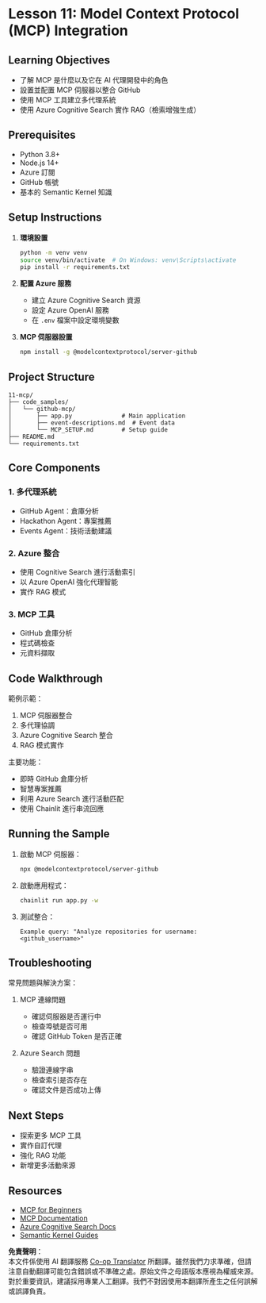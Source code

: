 <!--
CO_OP_TRANSLATOR_METADATA:
{
  "original_hash": "9320dd53c82869fd44935d1581eaf7bb",
  "translation_date": "2025-05-21T08:10:31+00:00",
  "source_file": "11-mcp/README.md",
  "language_code": "tw"
}
-->
# Lesson 11: Model Context Protocol (MCP) Integration

## Learning Objectives
- 了解 MCP 是什麼以及它在 AI 代理開發中的角色
- 設置並配置 MCP 伺服器以整合 GitHub
- 使用 MCP 工具建立多代理系統
- 使用 Azure Cognitive Search 實作 RAG（檢索增強生成）

## Prerequisites
- Python 3.8+
- Node.js 14+
- Azure 訂閱
- GitHub 帳號
- 基本的 Semantic Kernel 知識

## Setup Instructions

1. **環境設置**
   ```bash
   python -m venv venv
   source venv/bin/activate  # On Windows: venv\Scripts\activate
   pip install -r requirements.txt
   ```

2. **配置 Azure 服務**
   - 建立 Azure Cognitive Search 資源
   - 設定 Azure OpenAI 服務
   - 在 `.env` 檔案中設定環境變數

3. **MCP 伺服器設置**
   ```bash
   npm install -g @modelcontextprotocol/server-github
   ```

## Project Structure

```
11-mcp/
├── code_samples/
│   └── github-mcp/
│       ├── app.py              # Main application
│       ├── event-descriptions.md  # Event data
│       └── MCP_SETUP.md        # Setup guide
├── README.md
└── requirements.txt
```

## Core Components

### 1. 多代理系統
- GitHub Agent：倉庫分析
- Hackathon Agent：專案推薦
- Events Agent：技術活動建議

### 2. Azure 整合
- 使用 Cognitive Search 進行活動索引
- 以 Azure OpenAI 強化代理智能
- 實作 RAG 模式

### 3. MCP 工具
- GitHub 倉庫分析
- 程式碼檢查
- 元資料擷取

## Code Walkthrough

範例示範：
1. MCP 伺服器整合
2. 多代理協調
3. Azure Cognitive Search 整合
4. RAG 模式實作

主要功能：
- 即時 GitHub 倉庫分析
- 智慧專案推薦
- 利用 Azure Search 進行活動匹配
- 使用 Chainlit 進行串流回應

## Running the Sample

1. 啟動 MCP 伺服器：
   ```bash
   npx @modelcontextprotocol/server-github
   ```

2. 啟動應用程式：
   ```bash
   chainlit run app.py -w
   ```

3. 測試整合：
   ```
   Example query: "Analyze repositories for username: <github_username>"
   ```

## Troubleshooting

常見問題與解決方案：
1. MCP 連線問題
   - 確認伺服器是否運行中
   - 檢查埠號是否可用
   - 確認 GitHub Token 是否正確

2. Azure Search 問題
   - 驗證連線字串
   - 檢查索引是否存在
   - 確認文件是否成功上傳

## Next Steps
- 探索更多 MCP 工具
- 實作自訂代理
- 強化 RAG 功能
- 新增更多活動來源

## Resources
- [MCP for Beginners](https://aka.ms/mcp-for-beginners)  
- [MCP Documentation](https://github.com/microsoft/semantic-kernel/tree/main/python/semantic-kernel/semantic_kernel/connectors/mcp)
- [Azure Cognitive Search Docs](https://learn.microsoft.com/azure/search/)
- [Semantic Kernel Guides](https://learn.microsoft.com/semantic-kernel/)

**免責聲明**：  
本文件係使用 AI 翻譯服務 [Co-op Translator](https://github.com/Azure/co-op-translator) 所翻譯。雖然我們力求準確，但請注意自動翻譯可能包含錯誤或不準確之處。原始文件之母語版本應視為權威來源。對於重要資訊，建議採用專業人工翻譯。我們不對因使用本翻譯所產生之任何誤解或誤譯負責。